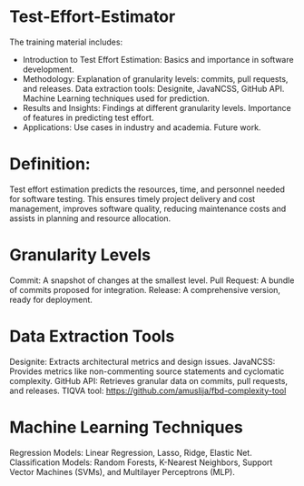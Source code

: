 # Test-Effort-Estimator

The training material includes:
- Introduction to Test Effort Estimation: Basics and importance in software development.
- Methodology: Explanation of granularity levels: commits, pull requests, and releases. Data extraction tools: Designite, JavaNCSS, GitHub API. Machine Learning techniques used for prediction.
- Results and Insights: Findings at different granularity levels. Importance of features in predicting test effort.
- Applications: Use cases in industry and academia. Future work.


# Definition: 
Test effort estimation predicts the resources, time, and personnel needed for software testing. This ensures timely project delivery and cost management, improves software quality, reducing maintenance costs and assists in planning and resource allocation.


# Granularity Levels
Commit: A snapshot of changes at the smallest level.
Pull Request: A bundle of commits proposed for integration.
Release: A comprehensive version, ready for deployment.

# Data Extraction Tools
Designite: Extracts architectural metrics and design issues.
JavaNCSS: Provides metrics like non-commenting source statements and cyclomatic complexity.
GitHub API: Retrieves granular data on commits, pull requests, and releases.
TIQVA tool: https://github.com/amuslija/fbd-complexity-tool 

# Machine Learning Techniques
Regression Models: Linear Regression, Lasso, Ridge, Elastic Net.
Classification Models: Random Forests, K-Nearest Neighbors, Support Vector Machines (SVMs), and Multilayer Perceptrons (MLP).
